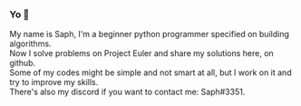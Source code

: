 ### Yo 👋

My name is Saph, I'm a beginner python programmer specified on building algorithms.\
Now I solve problems on Project Euler and share my solutions here, on github.\
Some of my codes might be simple and not smart at all, but I work on it and try to improve my skills.\
There's also my discord if you want to contact me: Saph#3351.
